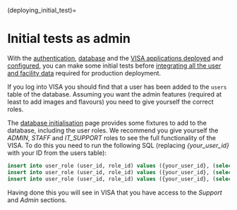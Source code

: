 (deploying_initial_test)=
# Initial tests as admin

With the [authentication](deployment_authentication), [database](deploying_database) and the [VISA applications deployed](deployment_docker_compose) and [configured](deployment_environment_variables), you can make some initial tests before [integrating all the user and facility data](development_etl) required for production deployment. 

If you log into VISA you should find that a user has been added to the `users` table of the database. Assuming you want the admin features (required at least to add images and flavours) you need to give yourself the correct roles.

The [database initialisation](deploying_database_initialisation) page provides some fixtures to add to the database, including the user roles. We recommend you give yourself the *ADMIN*, *STAFF* and *IT_SUPPORT* roles to see the full functionality of the VISA. To do this you need to run the following SQL (replacing *{your_user_id}* with your ID from the users table):

```sql
insert into user_role (user_id, role_id) values ({your_user_id}, (select id from role where name = 'ADMIN'));
insert into user_role (user_id, role_id) values ({your_user_id}, (select id from role where name = 'STAFF'));
insert into user_role (user_id, role_id) values ({your_user_id}, (select id from role where name = 'IT_SUPPORT'));
```

Having done this you will see in VISA that you have access to the *Support* and *Admin* sections.

